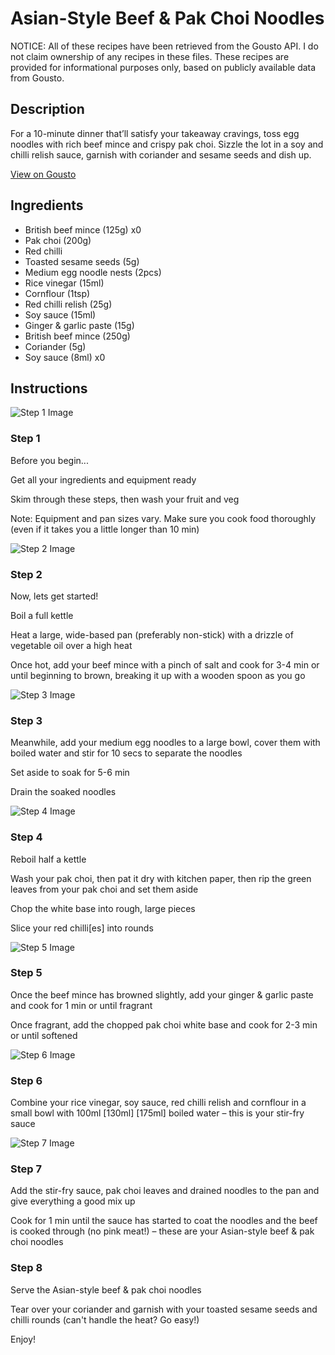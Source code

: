 # Asian-Style Beef & Pak Choi Noodles

NOTICE: All of these recipes have been retrieved from the Gousto API. I do not claim ownership of any recipes in these files. These recipes are provided for informational purposes only, based on publicly available data from Gousto.

## Description

For a 10-minute dinner that’ll satisfy your takeaway cravings, toss egg noodles with rich beef mince and crispy pak choi. Sizzle the lot in a soy and chilli relish sauce, garnish with coriander and sesame seeds and dish up.

[View on Gousto](https://www.gousto.co.uk/recipes/cookbook/10-min-asian-beef-pak-choi-noodles)

## Ingredients

- British beef mince (125g) x0
- Pak choi (200g)
- Red chilli
- Toasted sesame seeds (5g)
- Medium egg noodle nests (2pcs)
- Rice vinegar (15ml)
- Cornflour (1tsp)
- Red chilli relish (25g)
- Soy sauce (15ml)
- Ginger & garlic paste (15g)
- British beef mince (250g)
- Coriander (5g)
- Soy sauce (8ml) x0

## Instructions

![Step 1 Image](https://production-media.gousto.co.uk/cms/recipe-step-image/Step-1-Admin-1623407516381-x200.jpg)

### Step 1

Before you begin...

Get all your ingredients and equipment ready

Skim through these steps, then wash your fruit and veg

Note: Equipment and pan sizes vary. Make sure you cook food thoroughly (even if it takes you a little longer than 10 min)

![Step 2 Image](https://production-media.gousto.co.uk/cms/recipe-step-image/step-2-1584987424680-x200.jpg)

### Step 2

Now, lets get started!

Boil a full kettle

Heat a large, wide-based pan (preferably non-stick) with a drizzle of vegetable oil over a high heat

Once hot, add your beef mince with a pinch of salt and cook for 3-4 min or until beginning to brown, breaking it up with a wooden spoon as you go

![Step 3 Image](https://production-media.gousto.co.uk/cms/recipe-step-image/Step-3-1584987428551-x200.jpg)

### Step 3

Meanwhile, add your medium egg noodles to a large bowl, cover them with boiled water and stir for 10 secs to separate the noodles

Set aside to soak for 5-6 min

Drain the soaked noodles

![Step 4 Image](https://production-media.gousto.co.uk/cms/recipe-step-image/step-4-1584987432332-x200.jpg)

### Step 4

Reboil half a kettle

Wash your pak choi, then pat it dry with kitchen paper, then rip the green leaves from your pak choi and set them aside

Chop the white base into rough, large pieces

Slice your red chilli[es] into rounds

![Step 5 Image](https://production-media.gousto.co.uk/cms/recipe-step-image/step-5-1584987435945-x200.jpg)

### Step 5

Once the beef mince has browned slightly, add your ginger & garlic paste and cook for 1 min or until fragrant

Once fragrant, add the chopped pak choi white base and cook for 2-3 min or until softened

![Step 6 Image](https://production-media.gousto.co.uk/cms/recipe-step-image/step-6-1584987439861-x200.jpg)

### Step 6

Combine your rice vinegar, soy sauce, red chilli relish and cornflour in a small bowl with 100ml <span class="text-purple">[130ml]</span> <span class="text-danger">[175ml]</span> boiled water – this is your stir-fry sauce

![Step 7 Image](https://production-media.gousto.co.uk/cms/recipe-step-image/step-7-1584987443927-x200.jpg)

### Step 7

Add the stir-fry sauce, pak choi leaves and drained noodles to the pan and give everything a good mix up

Cook for 1 min until the sauce has started to coat the noodles and the beef is cooked through (no pink meat!) – these are your Asian-style beef & pak choi noodles

### Step 8

Serve the Asian-style beef & pak choi noodles

Tear over your coriander and garnish with your toasted sesame seeds and chilli rounds (can't handle the heat? Go easy!)

Enjoy!

